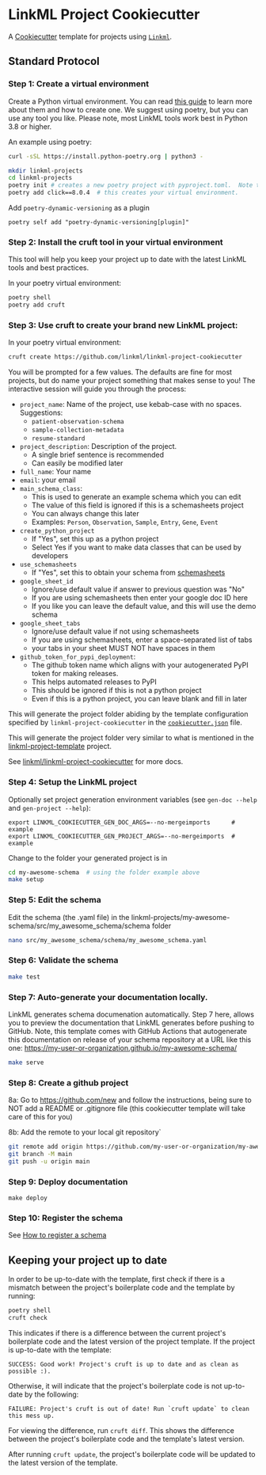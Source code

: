 # LinkML Project Cookiecutter

A [Cookiecutter](https://cookiecutter.readthedocs.io/en/stable/) template for projects using [`Linkml`](https://github.com/linkml/linkml).


## Standard Protocol

### Step 1: Create a virtual environment

Create a Python virtual environment. You can read [this 
guide](https://realpython.com/python-virtual-environments-a-primer/) to learn more about them and how to create one.
We suggest using poetry, but you can use any tool you like.  Please note, most LinkML tools work best in Python 3.8 or higher.

An example using poetry:
```bash
curl -sSL https://install.python-poetry.org | python3 -
```

```bash
mkdir linkml-projects
cd linkml-projects
poetry init # creates a new poetry project with pyproject.toml.  Note this is not a new linkml project, it is just a virtual environment to install cruft.
poetry add click==8.0.4  # this creates your virtual environment.
```

Add `poetry-dynamic-versioning` as a plugin
```
poetry self add "poetry-dynamic-versioning[plugin]"
```

### Step 2: Install the cruft tool in your virtual environment
This tool will help you keep your project up to date with the latest LinkML tools and best practices.

In your poetry virtual environment:

```bash
poetry shell
poetry add cruft
```

### Step 3:  Use cruft to create your brand new LinkML project:

In your poetry virtual environment:

```bash
cruft create https://github.com/linkml/linkml-project-cookiecutter
```

You will be prompted for a few values.  The defaults are fine for most projects, but do name your project something 
that makes sense to you!  The interactive session will guide you through the process:

- `project_name`: Name of the project, use kebab-case with no spaces. Suggestions:
    - `patient-observation-schema`
    - `sample-collection-metadata`
    - `resume-standard`
- `project_description`: Description of the project.
    - A single brief sentence is recommended
    - Can easily be modified later
- `full_name`: Your name
- `email`: your email
- `main_schema_class`:
    - This is used to generate an example schema which you can edit
    - The value of this field is ignored if this is a schemasheets project
    - You can always change this later
    - Examples: `Person`, `Observation`, `Sample`, `Entry`, `Gene`, `Event`
- `create_python_project`
    - If "Yes", set this up as a python project
    - Select Yes if you want to make data classes that can be used by developers
- `use_schemasheets`
    - If "Yes", set this to obtain your schema from [schemasheets](https://linkml.io/schemasheets)
- `google_sheet_id`
    - Ignore/use default value if answer to previous question was "No"
    - If you are using schemasheets then enter your google doc ID here
    - If you like you can leave the default value, and this will use the demo schema
- `google_sheet_tabs`
    - Ignore/use default value if not using schemasheets
    - If you are using schemasheets, enter a space-separated list of tabs
    - your tabs in your sheet MUST NOT have spaces in them
- `github_token_for_pypi_deployment`:
   - The github token name which aligns with your autogenerated PyPI token for making releases.
   - This helps automated releases to PyPI
   - This should be ignored if this is not a python project
   - Even if this is a python project, you can leave blank and fill in later

This will generate the project folder abiding by the template configuration specified by `linkml-project-cookiecutter` in the [`cookiecutter.json`](https://github.com/linkml/linkml-project-cookiecutter/blob/main/cookiecutter.json) file. 

This will generate the project folder very similar to what is mentioned in the [linkml-project-template](https://github.com/linkml/linkml-project-template) project.

See [linkml/linkml-project-cookiecutter](https://github.com/linkml/linkml-project-cookiecutter) for more docs.

### Step 4: Setup the LinkML project

Optionally set project generation environment variables (see `gen-doc --help` and `gen-project --help`):

```
export LINKML_COOKIECUTTER_GEN_DOC_ARGS=--no-mergeimports      # example
export LINKML_COOKIECUTTER_GEN_PROJECT_ARGS=--no-mergeimports  # example
```

Change to the folder your generated project is in

```bash
cd my-awesome-schema  # using the folder example above
make setup
```

### Step 5: Edit the schema

Edit the schema (the .yaml file) in the linkml-projects/my-awesome-schema/src/my_awesome_schema/schema folder
```bash
nano src/my_awesome_schema/schema/my_awesome_schema.yaml
```

### Step 6: Validate the schema

```bash
make test
```

### Step 7: Auto-generate your documentation locally.
LinkML generates schema documenation automatically.  Step 7 here, allows you to preview the documentation
that LinkML generates before pushing to GitHub.  Note, this template comes with GitHub
Actions that autogenerate this documentation on release of your schema repository at a URL like this one:
https://my-user-or-organization.github.io/my-awesome-schema/ 

```bash
make serve
```

### Step 8: Create a github project

8a: Go to https://github.com/new and follow the instructions, being sure to NOT add a README or .gitignore file (this
cookiecutter template will take care of this for you)

8b: Add the remote to your local git repository`

```bash
git remote add origin https://github.com/my-user-or-organization/my-awesome-schema.git
git branch -M main
git push -u origin main
```

### Step 9: Deploy documentation

`make deploy`

### Step 10: Register the schema

See [How to register a schema](../faq/contributing)

## Keeping your project up to date

In order to be up-to-date with the template, first check if there is a mismatch between the project's boilerplate 
code and the template by running:

```bash
poetry shell
cruft check
```

This indicates if there is a difference between the current project's boilerplate code and the latest version of the 
project template. If the project is up-to-date with the template:

```
SUCCESS: Good work! Project's cruft is up to date and as clean as possible :).
```

Otherwise, it will indicate that the project's boilerplate code is not up-to-date by the following:

```
FAILURE: Project's cruft is out of date! Run `cruft update` to clean this mess up.
```

For viewing the difference, run `cruft diff`. This shows the difference between the project's boilerplate code and the 
template's latest version.

After running `cruft update`, the project's boilerplate code will be updated to the latest version of the template.

